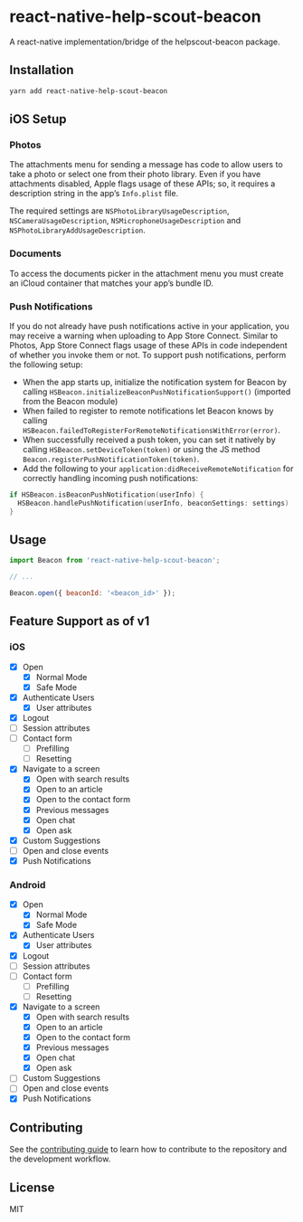 # react-native-help-scout-beacon

A react-native implementation/bridge of the helpscout-beacon package.

## Installation

```sh
yarn add react-native-help-scout-beacon
```

## iOS Setup

### Photos

The attachments menu for sending a message has code to allow users to take a photo or select one from their photo library. Even if you have attachments disabled, Apple flags usage of these APIs; so, it requires a description string in the app’s `Info.plist` file.

The required settings are `NSPhotoLibraryUsageDescription`, `NSCameraUsageDescription`, `NSMicrophoneUsageDescription` and `NSPhotoLibraryAddUsageDescription`.

### Documents

To access the documents picker in the attachment menu you must create an iCloud container that matches your app’s bundle ID.

### Push Notifications

If you do not already have push notifications active in your application, you may receive a warning when uploading to App Store Connect. Similar to Photos, App Store Connect flags usage of these APIs in code independent of whether you invoke them or not.
To support push notifications, perform the following setup:

- When the app starts up, initialize the notification system for Beacon by calling `HSBeacon.initializeBeaconPushNotificationSupport()` (imported from the Beacon module)
- When failed to register to remote notifications let Beacon knows by calling `HSBeacon.failedToRegisterForRemoteNotificationsWithError(error)`.
- When successfully received a push token, you can set it natively by calling `HSBeacon.setDeviceToken(token)` or using the JS method `Beacon.registerPushNotificationToken(token)`.
- Add the following to your `application:didReceiveRemoteNotification` for correctly handling incoming push notifications:

```swift
if HSBeacon.isBeaconPushNotification(userInfo) {
  HSBeacon.handlePushNotification(userInfo, beaconSettings: settings)
}
```

## Usage

```js
import Beacon from 'react-native-help-scout-beacon';

// ...

Beacon.open({ beaconId: '<beacon_id>' });
```

## Feature Support as of v1

### iOS

- [x] Open
  - [x] Normal Mode
  - [x] Safe Mode
- [x] Authenticate Users
  - [x] User attributes
- [x] Logout
- [ ] Session attributes
- [ ] Contact form
  - [ ] Prefilling
  - [ ] Resetting
- [x] Navigate to a screen
  - [x] Open with search results
  - [x] Open to an article
  - [x] Open to the contact form
  - [x] Previous messages
  - [x] Open chat
  - [x] Open ask
- [x] Custom Suggestions
- [ ] Open and close events
- [x] Push Notifications

### Android

- [x] Open
  - [x] Normal Mode
  - [x] Safe Mode
- [x] Authenticate Users
  - [x] User attributes
- [x] Logout
- [ ] Session attributes
- [ ] Contact form
  - [ ] Prefilling
  - [ ] Resetting
- [x] Navigate to a screen
  - [x] Open with search results
  - [x] Open to an article
  - [x] Open to the contact form
  - [x] Previous messages
  - [x] Open chat
  - [x] Open ask
- [ ] Custom Suggestions
- [ ] Open and close events
- [x] Push Notifications

## Contributing

See the [contributing guide](CONTRIBUTING.md) to learn how to contribute to the repository and the development workflow.

## License

MIT
